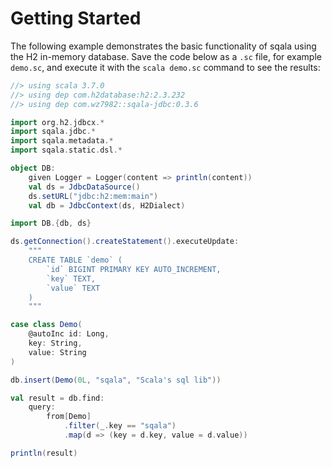 # Getting Started

The following example demonstrates the basic functionality of sqala using the H2 in-memory database. Save the code below as a `.sc` file, for example `demo.sc`, and execute it with the `scala demo.sc` command to see the results:

```scala
//> using scala 3.7.0
//> using dep com.h2database:h2:2.3.232
//> using dep com.wz7982::sqala-jdbc:0.3.6

import org.h2.jdbcx.*
import sqala.jdbc.*
import sqala.metadata.*
import sqala.static.dsl.*

object DB:
    given Logger = Logger(content => println(content))
    val ds = JdbcDataSource()
    ds.setURL("jdbc:h2:mem:main")
    val db = JdbcContext(ds, H2Dialect)

import DB.{db, ds}

ds.getConnection().createStatement().executeUpdate:
    """
    CREATE TABLE `demo` (
        `id` BIGINT PRIMARY KEY AUTO_INCREMENT, 
        `key` TEXT, 
        `value` TEXT
    )
    """

case class Demo(
    @autoInc id: Long,
    key: String,
    value: String
)

db.insert(Demo(0L, "sqala", "Scala's sql lib"))

val result = db.find:
    query:
        from[Demo]
            .filter(_.key == "sqala")
            .map(d => (key = d.key, value = d.value))

println(result)
```

